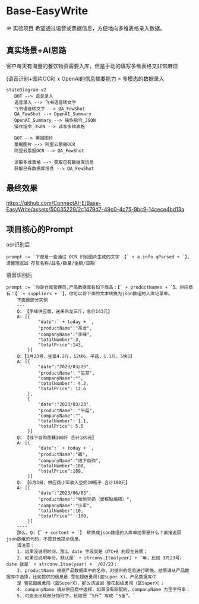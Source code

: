 # Base-EasyWrite
🪖 实验项目 希望通过语音或票据信息，方便地向多维表格录入数据。

## 真实场景+AI思路
客户每天有海量的餐饮物资需要入库，但是手动的填写多维表格又非常麻烦

 (语音识别+图片OCR) x OpenAI的信息摘要能力 = 多模态的数据录入


 ```mermaid
stateDiagram-v2
    BOT --> 语音录入
    语音录入 --> 飞书语音转文字
    飞书语音转文字 --> QA_FewShot
    QA_FewShot --> OpenAI_Summary
    OpenAI_Summary --> 操作指令_JSON
    操作指令_JSON --> 读写多维表格

    BOT --> 票据图片
    票据图片 --> 阿里云票据OCR
    阿里云票据OCR --> QA_FewShot

    读取多维表格 --> 获取已有数据库信息 
    获取已有数据库信息 --> QA_FewShot

```

## 最终效果

https://github.com/ConnectAI-E/Base-EasyWrite/assets/50035229/2c1479d7-49c0-4c75-9bc9-14cece4bd13a


## 项目核心的Prompt

ocr识别后
```
prompt := `下面是一些通过 OCR 识别图片生成的文字 【` + a.info.qParsed + `】，请整理返回 存货名称/品名/数量/金额/日期`
```

语音识别后
```
prompt := `你是仓库管理员,产品数据库有如下商品：【` + productNames + `】。供应商有：【` + suppliers + `】，你可以将下面的文本转换为json数组的入库记录单。
	下面是部分实例
	---
	Q: 【李峰供应商，送来吊龙三斤，总价143元】
	A: [{
			"date":` + today + `,
			"productName":"吊龙",
			"companyName":"李峰",
			"totalNumber":3,
			"totalPrice":143,
		}]
	Q:【3月23号，生菜4.2斤，12块6，平菇，1.1斤，5块5】
	A: [{
			"date":"2023/03/23",
			"productName": "生菜",
			"companyName":"",
			"totalNumber": 4.2,
			"totalPrice": 12.6
		},
		{
			"date":"2023/03/23",
			"productName": "平菇",
			"companyName":"",
			"totalNumber": 1.1,
			"totalPrice": 5.5
		}]
	Q: 【线下自购莲藕100斤 合计189元】
	A: [{
			"date":` + today + `,
			"productName":"藕",
			"companyName":"线下自购",
			"totalNumber":100,
			"totalPrice":189,
		}]
	Q: 【6月3日，供应商小军收入豆奶10瓶子 合计100元】
	A: [{
			"date":"2023/06/03",
			"productName":"唯怡豆奶（塑框玻璃瓶）",
			"companyName":"小军",
			"totalNumber":10,
			"totalPrice"'':100,
		}]
	----
	那么，Q:【` + content + `】 转换成json数组的入库单结果是什么？直接返回 json数组的代码，不要其他提示信息。 
	请注意：
	1. 如果没说明时间，那么 date 字段就是 UTC+8 的现在日期；
	2. 如果没说明年份，默认是` + strconv.Itoa(year) + `年，比如 3月23号，date 就是` + strconv.Itoa(year) + `/03/23；
	3. productName 根据产品数据库中的名称，对提供的信息进行转换，结果请从产品数据库中选择，比如提供的信息是 雪花超级勇闯(蓝Super X)，产品数据库中
	是 雪花超级勇闯（蓝SuperX），那么请返回 雪花超级勇闯（蓝SuperX）；
	4. companyName 请从供应商中选择，如果没有匹配的，companyName 为空字符串；
	5. 可能会出现部分错别字，比如把 “5斤” 写成 “5金”。`
```

